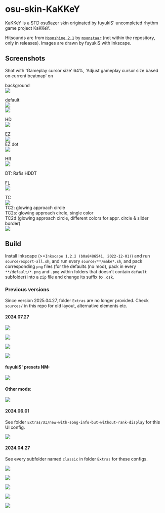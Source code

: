 # osu-skin-KaKKeY
KaKKeY is a STD osu!lazer skin originated by fuyukiS' uncompleted rhythm game project KaKKeY.

Hitsounds are from [`Moonshine 2.1`](https://osu.ppy.sh/community/forums/topics/1610388?n=1) by [`moonstaar`](https://osu.ppy.sh/users/27339355) (not within the repository, only in releases). Images are drawn by fuyukiS with Inkscape.

## Screenshots
Shot with 'Gameplay cursor size' 64%, 'Adjust gameplay cursor size based on current beatmap' on

background\
![](screenshot/2025.04.27-1.png)

default\
![](screenshot/2025.04.27-2.png)\
![](screenshot/2025.04.27-3.png)

HD\
![](screenshot/2025.04.27-4.png)

EZ\
![](screenshot/2025.04.27-5.png)\
EZ dot\
![](screenshot/2025.04.27-6.png)

HR\
![](screenshot/2025.04.27-7.png)

DT: Rafis HDDT

FL\
![](screenshot/2025.04.27-8.png)

TC\
![](screenshot/2025.04.27-9.png)\
TC2: glowing approach circle\
TC2s: glowing approach circle, single color\
TC2d (glowing approach circle, different colors for appr. circle & slider border)\
![](screenshot/2025.04.27-10.png)


## Build
Install Inkscape (>=`Inkscape 1.2.2 (b0a8486541, 2022-12-01)`) and run `source/export-all.sh`, and run every `source/**/make*.sh`, and pack corresponding `png` files (for the defaults (no mod), pack in every `**/default/*.png` and `.png` within folders that doesn't contain `default` subfolder) into a `zip` file and change its suffix to `.osk`.

### Previous versions

Since version 2025.04.27, folder `Extras` are no longer provided. Check `sources/` in this repo for old layout, alternative elements etc.

#### 2024.07.27

![](screenshot/6.png)

![](screenshot/7.png)

![](screenshot/8.png)

![](screenshot/10.png)

#### fuyukiS' presets NM:

![](screenshot/fuyukiSpreset-2024.07.27-NM-0.png)

#### Other mods:

![](screenshot/fuyukiSpreset-2024.07.27-compilation.png)

#### 2024.06.01
See folder `Extras/UI/new-with-song-info-but-without-rank-display` for this UI config.

![](screenshot/5.png)


#### 2024.04.27
See every subfolder named `classic` in folder `Extras` for these configs.

![](screenshot/0.png)

![](screenshot/1.png)

![](screenshot/2.png)

![](screenshot/3.png)

![](screenshot/4.png)
